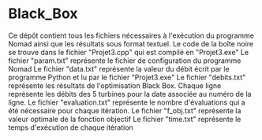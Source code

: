 # Black_Box

Ce dépôt contient tous les fichiers nécessaires à l'exécution du programme Nomad ainsi que les résultats sous format textuel. 
Le code de la boîte noire se trouve dans le fichier "Projet3.cpp" qui est compilé en "Projet3.exe" 
Le fichier "param.txt" représente le fichier de configuration du programme Nomad 
Le fichier "data.txt" représente la valeur du débit écrit par le programme Python et lu par le fichier "Projet3.exe" 
Le fichier "debits.txt" représente les résultats de l'optimisation Black Box. Chaque ligne représente les débits des 5 turbines pour la date associée au numéro de la ligne. 
Le fichier "evaluation.txt" représente le nombre d'évaluations qui a été nécessaire pour chaque itération. 
Le fichier "f_obj.txt" représente la valeur optimale de la fonction objectif 
Le fichier "time.txt" représente le temps d'exécution de chaque itération 
